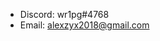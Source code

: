 
- Discord: wr1pg#4768
- Email: alexzyx2018@gmail.com

<!---
wr1pg/wr1pg is a ✨ special ✨ repository because its `README.md` (this file) appears on your GitHub profile.
You can click the Preview link to take a look at your changes.
--->
